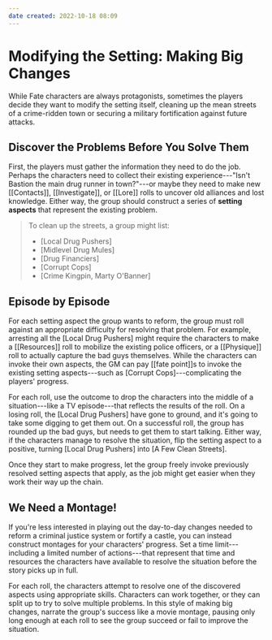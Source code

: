 ```yaml
---
date created: 2022-10-18 08:09
---
```


# Modifying the Setting: Making Big Changes

While Fate characters are always protagonists, sometimes the players
decide they want to modify the setting itself, cleaning up the mean
streets of a crime-ridden town or securing a military fortification
against future attacks.

## Discover the Problems Before You Solve Them

First, the players must gather the information they need to do the job.
Perhaps the characters need to collect their existing
experience---"Isn't Bastion the main drug runner in town?"---or maybe
they need to make new [[Contacts]], [[Investigate]], or [[Lore]] rolls to uncover
old alliances and lost knowledge. Either way, the group should construct
a series of **setting aspects** that represent the existing problem.

> To clean up the streets, a group might list:
>
> - [Local Drug Pushers]
> - [Midlevel Drug Mules]
> - [Drug Financiers]
> - [Corrupt Cops]
> - [Crime Kingpin, Marty O'Banner]

## Episode by Episode

For each setting aspect the group wants to reform, the group must roll
against an appropriate difficulty for resolving that problem. For
example, arresting all the [Local Drug Pushers] might require
the characters to make a [[Resources]] roll to mobilize the existing police
officers, or a [[Physique]] roll to actually capture the bad guys
themselves. While the characters can invoke their own aspects, the GM
can pay [[fate point]]s to invoke the existing setting aspects---such as
[Corrupt Cops]---complicating the players' progress.

For each roll, use the outcome to drop the characters into the middle of
a situation---like a TV episode---that reflects the results of the roll.
On a losing roll, the [Local Drug Pushers] have gone to ground,
and it's going to take some digging to get them out. On a successful
roll, the group has rounded up the bad guys, but needs to get them to
start talking. Either way, if the characters manage to resolve the
situation, flip the setting aspect to a positive, turning [Local Drug
Pushers] into [A Few Clean Streets].

Once they start to make progress, let the group freely invoke previously
resolved setting aspects that apply, as the job might get easier when
they work their way up the chain.

## We Need a Montage!

If you're less interested in playing out the day-to-day changes needed
to reform a criminal justice system or fortify a castle, you can instead
construct montages for your characters' progress. Set a time
limit---including a limited number of actions---that represent that time
and resources the characters have available to resolve the situation
before the story picks up in full.

For each roll, the characters attempt to resolve one of the discovered
aspects using appropriate skills. Characters can work together, or they
can split up to try to solve multiple problems. In this style of making
big changes, narrate the group's success like a movie montage, pausing
only long enough at each roll to see the group succeed or fail to
improve the situation.

